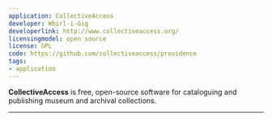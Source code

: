 ```yaml
---
application: CollectiveAccess
developer: Whirl-i-Gig
developerlink: http://www.collectiveaccess.org/
licensingmodel: open source
license: GPL
code: https://github.com/collectiveaccess/providence
tags:
- application
---
```

__CollectiveAccess__ is free, open-source software for cataloguing and publishing museum and archival collections.

---
